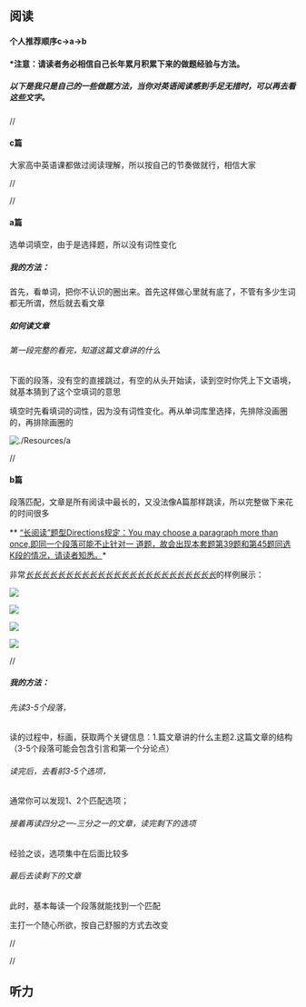 ## 阅读

#### 个人推荐顺序c->a->b

#### *注意：请读者务必相信自己长年累月积累下来的做题经验与方法。

##### 以下是我只是自己的一些做题方法，当你对英语阅读感到手足无措时，可以再去看这些文字。

//

#### c篇

大家高中英语课都做过阅读理解，所以按自己的节奏做就行，相信大家

//

//

#### a篇

选单词填空，由于是选择题，所以没有词性变化

##### 我的方法：

首先，看单词，把你不认识的圈出来。首先这样做心里就有底了，不管有多少生词都无所谓，然后就去看文章

##### 如何读文章

###### 第一段完整的看完，知道这篇文章讲的什么

下面的段落，没有空的直接跳过，有空的从头开始读，读到空时你凭上下文语境，就基本猜到了这个空填词的意思

填空时先看填词的词性，因为没有词性变化。再从单词库里选择，先排除没画圈的，再排除画圈的

![./Resources/a]()

//

#### b篇

段落匹配，文章是所有阅读中最长的，又没法像A篇那样跳读，所以完整做下来花的时间很多

**  <u>“长阅读”题型Directions规定：You may choose a paragraph more than once,即同一个段落可能不止针对一 道题，故会出现本套题第39题和第45题同选K段的情况，请读者知悉。</u>*



非常<u>*长长长长长长长长长长长长长长长长长长长长长长长长*</u>的样例展示：

![](./Resources/b-1)

![](./Resources/b-2)

![](./Resources/b-3)

![](./Resources/b-4)

//

##### 我的方法：

###### 先读3-5个段落，

读的过程中，标画，获取两个关键信息：1.篇文章讲的什么主题2.这篇文章的结构（3-5个段落可能会包含引言和第一个分论点）

###### 读完后，去看前3-5个选项，

通常你可以发现1、2个匹配选项；

###### 接着再读四分之一-三分之一的文章，读完剩下的选项

经验之谈，选项集中在后面比较多

###### 最后去读剩下的文章

此时，基本每读一个段落就能找到一个匹配

主打一个随心所欲，按自己舒服的方式去改变

//

//

## 听力

